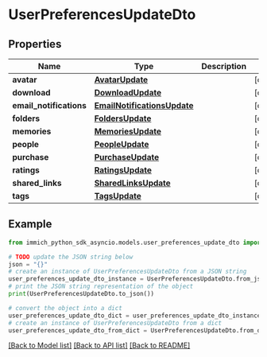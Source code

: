 # UserPreferencesUpdateDto


## Properties

Name | Type | Description | Notes
------------ | ------------- | ------------- | -------------
**avatar** | [**AvatarUpdate**](AvatarUpdate.md) |  | [optional] 
**download** | [**DownloadUpdate**](DownloadUpdate.md) |  | [optional] 
**email_notifications** | [**EmailNotificationsUpdate**](EmailNotificationsUpdate.md) |  | [optional] 
**folders** | [**FoldersUpdate**](FoldersUpdate.md) |  | [optional] 
**memories** | [**MemoriesUpdate**](MemoriesUpdate.md) |  | [optional] 
**people** | [**PeopleUpdate**](PeopleUpdate.md) |  | [optional] 
**purchase** | [**PurchaseUpdate**](PurchaseUpdate.md) |  | [optional] 
**ratings** | [**RatingsUpdate**](RatingsUpdate.md) |  | [optional] 
**shared_links** | [**SharedLinksUpdate**](SharedLinksUpdate.md) |  | [optional] 
**tags** | [**TagsUpdate**](TagsUpdate.md) |  | [optional] 

## Example

```python
from immich_python_sdk_asyncio.models.user_preferences_update_dto import UserPreferencesUpdateDto

# TODO update the JSON string below
json = "{}"
# create an instance of UserPreferencesUpdateDto from a JSON string
user_preferences_update_dto_instance = UserPreferencesUpdateDto.from_json(json)
# print the JSON string representation of the object
print(UserPreferencesUpdateDto.to_json())

# convert the object into a dict
user_preferences_update_dto_dict = user_preferences_update_dto_instance.to_dict()
# create an instance of UserPreferencesUpdateDto from a dict
user_preferences_update_dto_from_dict = UserPreferencesUpdateDto.from_dict(user_preferences_update_dto_dict)
```
[[Back to Model list]](../README.md#documentation-for-models) [[Back to API list]](../README.md#documentation-for-api-endpoints) [[Back to README]](../README.md)


